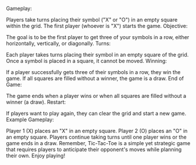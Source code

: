 Gameplay:

Players take turns placing their symbol ("X" or "O") in an empty square within the grid.
The first player (whoever is "X") starts the game.
Objective:

The goal is to be the first player to get three of your symbols in a row, either horizontally, vertically, or diagonally.
Turns:

Each player takes turns placing their symbol in an empty square of the grid.
Once a symbol is placed in a square, it cannot be moved.
Winning:

If a player successfully gets three of their symbols in a row, they win the game.
If all squares are filled without a winner, the game is a draw.
End of Game:

The game ends when a player wins or when all squares are filled without a winner (a draw).
Restart:

If players want to play again, they can clear the grid and start a new game.
Example Gameplay:

Player 1 (X) places an "X" in an empty square.
Player 2 (O) places an "O" in an empty square.
Players continue taking turns until one player wins or the game ends in a draw.
Remember, Tic-Tac-Toe is a simple yet strategic game that requires players to anticipate their opponent's moves while planning their own. Enjoy playing!